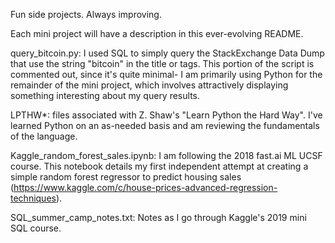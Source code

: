 Fun side projects. Always improving.

Each mini project will have a description in this ever-evolving README.

query_bitcoin.py: I used SQL to simply query the StackExchange Data Dump that use the string "bitcoin" in the title or tags. This portion of the script is commented out, since it's quite minimal- I am primarily using Python for the remainder of the mini project, which involves attractively displaying something interesting about my query results.

LPTHW*: files associated with Z. Shaw's "Learn Python the Hard Way". I've learned Python on an as-needed basis and am reviewing the fundamentals of the language.

Kaggle_random_forest_sales.ipynb: I am following the 2018 fast.ai ML UCSF course. This notebook details my first independent attempt at creating a simple random forest regressor to predict housing sales (https://www.kaggle.com/c/house-prices-advanced-regression-techniques).

SQL_summer_camp_notes.txt: Notes as I go through Kaggle's 2019 mini SQL course.
